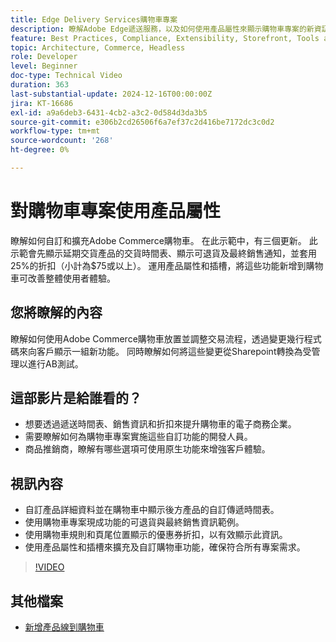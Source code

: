 ```yaml
---
title: Edge Delivery Services購物車專案
description: 瞭解Adobe Edge遞送服務，以及如何使用產品屬性來顯示購物車專案的新資訊。
feature: Best Practices, Compliance, Extensibility, Storefront, Tools and External Services
topic: Architecture, Commerce, Headless
role: Developer
level: Beginner
doc-type: Technical Video
duration: 363
last-substantial-update: 2024-12-16T00:00:00Z
jira: KT-16686
exl-id: a9a6deb3-6431-4cb2-a3c2-0d584d3da3b5
source-git-commit: e306b2cd26506f6a7ef37c2d416be7172dc3c0d2
workflow-type: tm+mt
source-wordcount: '268'
ht-degree: 0%

---
```


# 對購物車專案使用產品屬性

瞭解如何自訂和擴充Adobe Commerce購物車。 在此示範中，有三個更新。  此示範會先顯示延期交貨產品的交貨時間表、顯示可退貨及最終銷售通知，並套用25%的折扣（小計為$75或以上）。 運用產品屬性和插槽，將這些功能新增到購物車可改善整體使用者體驗。

## 您將瞭解的內容

瞭解如何使用Adobe Commerce購物車放置並調整交易流程，透過變更幾行程式碼來向客戶顯示一組新功能。  同時瞭解如何將這些變更從Sharepoint轉換為受管理以進行AB測試。

## 這部影片是給誰看的？

* 想要透過遞送時間表、銷售資訊和折扣來提升購物車的電子商務企業。
* 需要瞭解如何為購物車專案實施這些自訂功能的開發人員。
* 商品推銷商，瞭解有哪些選項可使用原生功能來增強客戶體驗。

## 視訊內容

* 自訂產品詳細資料並在購物車中顯示後方產品的自訂傳遞時間表。
* 使用購物車專案現成功能的可退貨與最終銷售資訊範例。
* 使用購物車規則和頁尾位置顯示的優惠券折扣，以有效顯示此資訊。
* 使用產品屬性和插槽來擴充及自訂購物車功能，確保符合所有專案需求。

>[!VIDEO](https://video.tv.adobe.com/v/3441127?learn=on&captions=chi_hant)


## 其他檔案

* [新增產品線到購物車](https://experienceleague.adobe.com/developer/commerce/storefront/dropins/cart/tutorials/add-product-lines-to-cart-summary/?lang=zh-Hant)